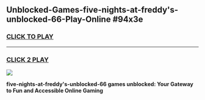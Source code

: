 
## Unblocked-Games-five-nights-at-freddy's-unblocked-66-Play-Online #94x3e
<h3>
<a href="https://news.freeplayer.one?title=five-nights-at-freddy's-unblocked-66&ref=3">CLICK TO PLAY</a></h3>
<hr>

<h3>
<a href="https://news.freeplayer.one?title=five-nights-at-freddy's-unblocked-66&ref=3">CLICK 2 PLAY</a>
  
</h3>

<a href="https://news.freeplayer.one?title=five-nights-at-freddy's-unblocked-66&ref=3"><img src="https://clearcache.store/games.png"></a>


**five-nights-at-freddy's-unblocked-66 games unblocked: Your Gateway to Fun and Accessible Online Gaming**
